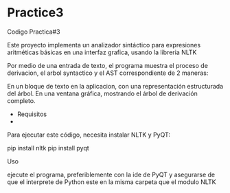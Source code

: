 # Practice3
Codigo Practica#3

Este proyecto implementa un analizador sintáctico para expresiones aritméticas básicas en una interfaz grafica, usando la libreria NLTK

Por medio de una entrada de texto, el programa muestra el proceso de derivacion, el arbol syntactico y el AST correspondiente de 2 maneras:

En un bloque de texto en la aplicacion, con una representación estructurada del árbol.
En una ventana gráfica, mostrando el árbol de derivación completo.


- Requisitos
- 
Para ejecutar este código, necesita instalar NLTK y PyQT:

pip install nltk
pip install pyqt

Uso

ejecute el programa, preferiblemente con la ide de PyQT y asegurarse de que el interprete de Python este en la misma carpeta que el modulo NLTK
